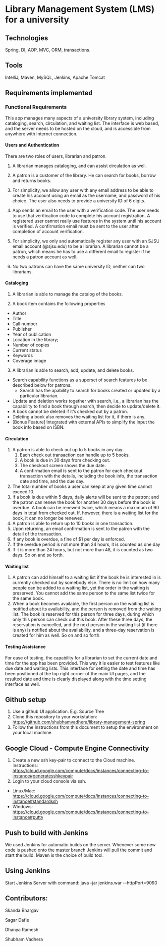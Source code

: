 # Library Management System (LMS) for a university

## Technologies
Spring, DI, AOP, MVC, ORM, transactions.

## Tools
IntelliJ, Maven, MySQL, Jenkins, Apache Tomcat

## Requirements implemented

### Functional Requirements
This app manages many aspects of a university library system, including cataloging, search, circulation, and waiting list. The interface is web based, and the server needs to be hosted on the cloud, and is accessible from anywhere with Internet connection.

#### Users and Authentication
There are two roles of users, librarian and patron.

1. A librarian manages cataloging, and can assist circulation as well.

2. A patron is a customer of the library. He can search for books, borrow and returns books.

3. For simplicity, we allow any user with any email address to be able to create his account using an email as the username, and password of his choice. The user also needs to provide a university ID of 6 digits.

4. App sends an email to the user with a verification code. The user needs to use that verification code to complete his account registration. A registered user cannot really use features in the system until his account is verified. A confirmation email must be sent to the user after completion of account verification.

5. For simplicity, we only and automatically register any user with an SJSU email account (@sjsu.edu) to be a librarian.  A librarian cannot be a patron, which means he has to use a different email to register if he needs a patron account as well.

6. No two patrons can have the same university ID, neither can two librarians.

#### Cataloging

1. A librarian is able to manage the catalog of the books.

2. A book item contains the following properties 

  * Author
  * Title
  * Call number
  * Publisher
  * Year of publication
  * Location in the library;
  * Number of copies
  * Current status
  * Keywords
  * Coverage image

3. A librarian is able to search, add, update, and delete books.

  * Search capability functions as a superset of search features to be described below for patrons.  
    * Search has the apability to search for books created or updated by a particular librarian.  
  * Update and deletion works together with search, i.e., a librarian has the capability to find a book through search, then decide to update/delete it.
  * A book cannot be deleted if it’s checked out by a patron.
  * Deleting a book also removes the waiting list for it, if there is any.
  * [Bonus Feature] Integrated with external APIs to simplify the input the book info based on ISBN.

#### Circulation
1. A patron is able to check out up to 5 books in any day. 
    1. Each check out transaction can handle up to 5 books. 
    2. A book is due in 30 days from checking out.
    3. The checkout screen shows the due date.
    4. A confirmation email is sent to the patron for each checkout transaction with the details, including the book info, the transaction date and time, and the due day.
2. The total number of books a user can keep at any given time cannot exceed 10.
3. If a book is due within 5 days, daily alerts will be sent to the patron; and the patron can renew the book for another 30 days before the book is overdue. A book can be renewed twice, which means a maximum of 90 days in total from checked out. If, however, there is a waiting list for the book, it can no longer be renewed.   
4. A patron is able to return up to 10 books in one transaction. 
  1. Upon returning, an email confirmation is sent to the patron with the detail of the transaction.
  2. If any book is overdue, a fine of $1 per day is enforced.
  3. If the overdue period is not more than 24 hours, it is counted as one day
  4. If it is more than 24 hours, but not more than 48, it is counted as two days. So on and so forth. 

#### Waiting list
1. A patron can add himself to a waiting list if the book he is interested in is currently checked out by somebody else. There is no limit on how many people can be added to a waiting list, yet the order in the waiting is preserved. You cannot add the same person to the same list twice for the same book.
2. When a book becomes available, the first person on the waiting list is notified about its availability, and the person is removed from the waiting list. The book is reserved for this person for three days, during which only this person can check out this book. After these three days, the reservation is cancelled, and the next person in the waiting list (if there is any) is notified about the availability, and a three-day reservation is created for him as well. So on and so forth.

#### Testing Assistance
For ease of testing, the capability for a librarian to set the current date and time for the app has been provided. This way it is easier to test features like due date and waiting lists.  This interface for setting the date and time has been positioned at the top right corner of the main UI pages, and the resulted date and time is clearly displayed along with the time setting interface as well.

## Github setup
1. Use a github UI application. E.g. Source Tree
2. Clone this repository to your workstation: https://github.com/shubhamvadhera/library-management-spring
3. Follow the instructions from this document to setup the environment on your local machine.

## Google Cloud - Compute Engine Connectivity
1. Create a new ssh key-pair to connect to the Cloud machine. Instructions: https://cloud.google.com/compute/docs/instances/connecting-to-instance#generatesshkeypair
2. Login to your cloud console via ssh. 
  * Linux/Mac: https://cloud.google.com/compute/docs/instances/connecting-to-instance#standardssh 
  * Windows: https://cloud.google.com/compute/docs/instances/connecting-to-instance#putty

## Push to build with Jenkins
We used Jenkins for automatic builds on the server. Whenever some new code is pushed onto the master branch Jenkins will pull the commit and start the build.
Maven is the choice of build tool.

## Using Jenkins
Start Jenkins Server with command: java -jar jenkins.war --httpPort=9090

## Contributors:
Skanda Bhargav

Sagar Dafle

Dhanya Ramesh

Shubham Vadhera
